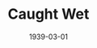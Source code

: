 ---
title: Caught Wet
date: 1939-03-01
closing_date: 1939-03-03
layout: productions
featured_image:
image_caption:
image_credit:
playbill:
Theatre: Theatre Jacksonville
Venue: Little Theatre
cast:
- Brewster: Kenneth Godschalk
- Clifford Vanderstyle: William Pearce
- Dolores Winthrop: Mrs. Herbert Swisher
- Elizabeth Betts: Irma Stockwell
- Julia Vanderstyle: Emily Morganstern
- Michael Meer: Vincent Bisno
- Peter Sneed: Dr. Donald Baldwin
- Stanley: W.H. Moore
- Tommy Jones: Herschel Duval
crew:
- Director: Marion Hendry
- Make-up: Mrs. Everett Dwight
- Props:
  - Mrs. Herbert Swisher
  - William Pearce
- Staging and Lighting:
  - Clifford Rogero
  - Herbert Swisher
  - Mrs. Fred Pumpelly
orchestra:
external_links:
---